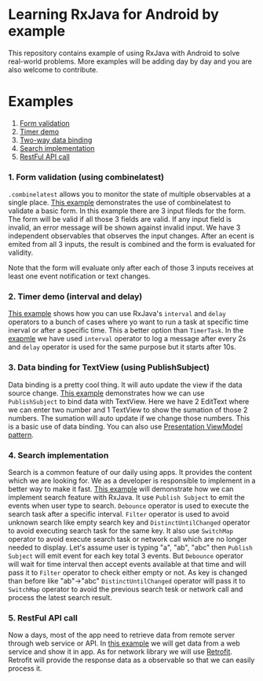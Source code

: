 # Learning RxJava for Android by example

This repository contains example of using RxJava with Android to solve real-world problems. More examples will be adding day by day and you are also welcome to contribute.

# Examples
1. [Form validation](#1-form-validation-using-combinelatest)
2. [Timer demo](#2-timer-demo-interval-and-delay)
3. [Two-way data binding](#3-data-binding-for-textview-using-publishsubject)
4. [Search implementation](#4-search-implementation)
5. [RestFul API call](#5-restful-api-call)

### 1. Form validation (using combinelatest)
`.combinelatest` allows you to monitor the state of multiple observables at a single place. [This example](https://github.com/shuza/RxAndroid-Examples/blob/master/RxFormValidation/app/src/main/java/me/shuza/rxformvalidation/MainActivity.java) demonstrates the use of combinelatest to validate a basic form. In this example there are 3 input fileds for the form. The form will be valid if all those 3 fields are valid. If any input field is invalid, an error message will be shown against invalid input.
We have 3 independent observables that observes the input changes. After an ecent is emited from all 3 inputs, the result is combined and the form is evaluated for validity.

Note that the form will evaluate only after each of those 3 inputs receives at least one event notification or text changes.

### 2. Timer demo (interval and delay)
[This example](https://github.com/shuza/RxAndroid-Examples/blob/master/RxTimerDemo/app/src/main/java/me/shuza/rxtimerdemo/MainActivity.java) shows how you can use RxJava's `interval` and `delay` operators to a bunch of cases where yo want to run a task at specific time inerval or after a specific time. This a better option than `TimerTask`. In the [exapmle](https://github.com/shuza/RxAndroid-Examples/tree/master/RxTimerDemo) we have used `interval` operator to log a message after every 2s and `delay` operator is used for the same purpose but it starts after 10s.

### 3. Data binding for TextView (using PublishSubject)
Data binding is a pretty cool thing. It will auto update the view if the data source change. [This example](https://github.com/shuza/RxAndroid-Examples/blob/master/RxDataBinding/app/src/main/java/me/shuza/rxdatabinding/MainActivity.java) demonstrates how we can use `PublishSubject` to bind data with TextView. Here we have 2 EditText where we can enter two number and 1 TextView to show the sumation of those 2 numbers. The sumation will auto update if we change those numbers. This is a basic use of data binding. You can also use [Presentation ViewModel pattern](https://martinfowler.com/eaaDev/PresentationModel.html).

### 4. Search implementation
Search is a common feature of our daily using apps. It provides the content which we are looking for. We as a developer is responsible to implement in a better way to make it fast. [This example](https://github.com/shuza/RxAndroid-Examples/blob/master/RxSearchDemo/app/src/main/java/me/shuza/rxsearchdemo/MainActivity.java) will demonstrate how we can implement search feature with RxJava. It use `Publish Subject` to emit the events when user type to search. `Debounce` operator is used to execute the search task after a specific interval. `Filter` operator is used to avoid unknown search like empty search key and `DistinctUntilChanged` operator to avoid executing search task for the same key. It also use `SwitchMap` operator to avoid execute search task or network call which are no longer needed to display. Let's assume user is typing "a", "ab", "abc" then `Publish Subject` will emit event for each key total 3 events. But `Debounce` operator will wait for time interval then accept events available at that time and will pass it to `Filter` operator to check either empty or not. As key is changed than before like "ab"->"abc" `DistinctUntilChanged` operator will pass it to `SwitchMap` operator to avoid the previous search tesk or network call and process the latest search result.

### 5. RestFul API call
Now a days, most of the app need to retrieve data from remote server through web service or API. In [this example](https://github.com/shuza/RxAndroid-Examples/tree/master/RxDemoAPICall) we will get data from a web service and show it in app. As for  network library we will use [Retrofit](https://github.com/square/retrofit). Retrofit will provide the response data as a observable so that we can easily process it.
